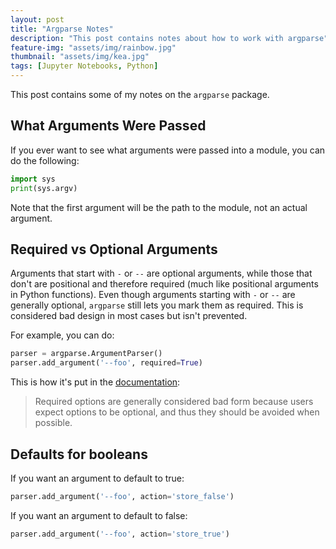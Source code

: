 ```yaml
---
layout: post
title: "Argparse Notes"
description: "This post contains notes about how to work with argparse"
feature-img: "assets/img/rainbow.jpg"
thumbnail: "assets/img/kea.jpg"
tags: [Jupyter Notebooks, Python]
---
```


This post contains some of my notes on the `argparse` package.

## What Arguments Were Passed

If you ever want to see what arguments were passed into a module, you can do the following:
```python
import sys
print(sys.argv)
```

Note that the first argument will be the path to the module, not an actual argument.

## Required vs Optional Arguments

Arguments that start with  `-` or `--` are optional arguments, while those that don't are positional and therefore required (much like positional arguments in Python functions). Even though arguments starting with  `-` or `--` are generally optional, `argparse` still lets you mark them as required. This is considered bad design in most cases but isn't prevented.

For example, you can do:

```python
parser = argparse.ArgumentParser()
parser.add_argument('--foo', required=True)
```

This is how it's put in the [documentation](https://docs.python.org/3/library/argparse.html#required):
> Required options are generally considered bad form because users expect options to be optional, and thus they should be avoided when possible.


## Defaults for booleans

If you want an argument to default to true:

```python
parser.add_argument('--foo', action='store_false')
```

If you want an argument to default to false:

```python
parser.add_argument('--foo', action='store_true')
```

